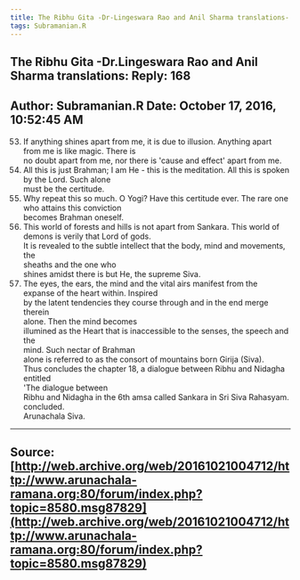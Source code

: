 ```yaml
--- 
title: The Ribhu Gita -Dr-Lingeswara Rao and Anil Sharma translations- Reply- 168   
tags: Subramanian.R  
---  
```

##  The Ribhu Gita -Dr.Lingeswara Rao and Anil Sharma translations: Reply: 168  
Author: Subramanian.R       Date: October 17, 2016, 10:52:45 AM  
---  
53. If anything shines apart from me, it is due to illusion. Anything apart from me is like magic. There is   
no doubt apart from me, nor there is 'cause and effect' apart from me.   
54. All this is just Brahman; I am He - this is the meditation. All this is spoken by the Lord. Such alone   
must be the certitude.   
55. Why repeat this so much. O Yogi? Have this certitude ever. The rare one who attains this conviction   
becomes Brahman oneself.   
56. This world of forests and hills is not apart from Sankara. This world of demons is verily that Lord of gods.   
It is revealed to the subtle intellect that the body, mind and movements, the  
sheaths and the one who   
shines amidst there is but He, the supreme Siva.   
57. The eyes, the ears, the mind and the vital airs manifest from the expanse of the heart within. Inspired   
by the latent tendencies they course through and in the end merge therein  
alone. Then the mind becomes   
illumined as the Heart that is inaccessible to the senses, the speech and the  
mind. Such nectar of Brahman   
alone is referred to as the consort of mountains born Girija (Siva).   
Thus concludes the chapter 18, a dialogue between Ribhu and Nidagha entitled  
'The dialogue between   
Ribhu and Nidagha in the 6th amsa called Sankara in Sri Siva Rahasyam.   
concluded.   
Arunachala Siva.
 ---  
Source:[http://web.archive.org/web/20161021004712/http://www.arunachala-ramana.org:80/forum/index.php?topic=8580.msg87829](http://web.archive.org/web/20161021004712/http://www.arunachala-ramana.org:80/forum/index.php?topic=8580.msg87829)   
---  

